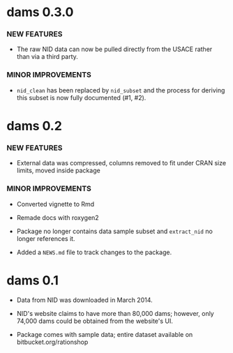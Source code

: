 dams 0.3.0
===============

### NEW FEATURES

* The raw NID data can now be pulled directly from the USACE rather than via a third party.

### MINOR IMPROVEMENTS

* `nid_clean` has been replaced by `nid_subset` and the process for deriving this subset is now fully documented (#1, #2).

dams 0.2
===============

### NEW FEATURES

* External data was compressed, columns removed to fit under CRAN size limits, moved inside package

### MINOR IMPROVEMENTS

* Converted vignette to Rmd

* Remade docs with roxygen2

* Package no longer contains data sample subset and `extract_nid` no longer references it.

* Added a `NEWS.md` file to track changes to the package.

dams 0.1
===============

* Data from NID was downloaded in March 2014.

* NID's website claims to have more than 80,000 dams; however, only 74,000 dams could be obtained from the website's UI.

* Package comes with sample data; entire dataset available on bitbucket.org/rationshop
